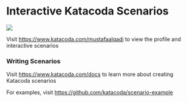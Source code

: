 # Interactive Katacoda Scenarios

[![](http://shields.katacoda.com/katacoda/mustafaalqadi/count.svg)](https://www.katacoda.com/mustafaalqadi "Get your profile on Katacoda.com")

Visit https://www.katacoda.com/mustafaalqadi to view the profile and interactive scenarios

### Writing Scenarios
Visit https://www.katacoda.com/docs to learn more about creating Katacoda scenarios

For examples, visit https://github.com/katacoda/scenario-example
